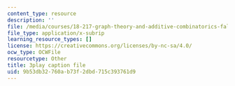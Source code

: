 ```yaml
---
content_type: resource
description: ''
file: /media/courses/18-217-graph-theory-and-additive-combinatorics-fall-2019/9b53db32760ab73f2dbd715c393761d9_oiKLWa_0dhs.srt
file_type: application/x-subrip
learning_resource_types: []
license: https://creativecommons.org/licenses/by-nc-sa/4.0/
ocw_type: OCWFile
resourcetype: Other
title: 3play caption file
uid: 9b53db32-760a-b73f-2dbd-715c393761d9
---
```

